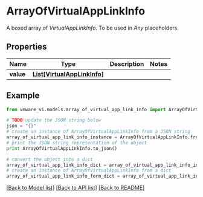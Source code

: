 # ArrayOfVirtualAppLinkInfo

A boxed array of *VirtualAppLinkInfo*. To be used in *Any* placeholders. 

## Properties
Name | Type | Description | Notes
------------ | ------------- | ------------- | -------------
**value** | [**List[VirtualAppLinkInfo]**](VirtualAppLinkInfo.md) |  | 

## Example

```python
from vmware_vi.models.array_of_virtual_app_link_info import ArrayOfVirtualAppLinkInfo

# TODO update the JSON string below
json = "{}"
# create an instance of ArrayOfVirtualAppLinkInfo from a JSON string
array_of_virtual_app_link_info_instance = ArrayOfVirtualAppLinkInfo.from_json(json)
# print the JSON string representation of the object
print ArrayOfVirtualAppLinkInfo.to_json()

# convert the object into a dict
array_of_virtual_app_link_info_dict = array_of_virtual_app_link_info_instance.to_dict()
# create an instance of ArrayOfVirtualAppLinkInfo from a dict
array_of_virtual_app_link_info_form_dict = array_of_virtual_app_link_info.from_dict(array_of_virtual_app_link_info_dict)
```
[[Back to Model list]](../README.md#documentation-for-models) [[Back to API list]](../README.md#documentation-for-api-endpoints) [[Back to README]](../README.md)


